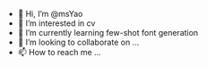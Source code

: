 - 👋 Hi, I’m @msYao
- 👀 I’m interested in cv
- 🌱 I’m currently learning few-shot font generation
- 💞️ I’m looking to collaborate on ...
- 📫 How to reach me ...

<!---
Yaomingshuai/Yaomingshuai is a ✨ special ✨ repository because its `README.md` (this file) appears on your GitHub profile.
You can click the Preview link to take a look at your changes.
--->

